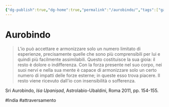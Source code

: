 ```yaml
---
{"dg-publish":true,"dg-home":true,"permalink":"/aurobindo/","tags":["gardenEntry"],"dgPassFrontmatter":true}
---
```


# Aurobindo

> L'io può accettare e armonizzare solo un numero limitato di esperienze, precisamente quelle che sono più comprensibili per lui e quindi più facilmente assimilabili. Questo costituisce la sua gioia: il resto è dolore o indifferenza.
> Con la forza presente nel suo corpo, nei suoi nervi e nella sua mente è capace di armonizzare solo un certo numero di impatti delle forze esterne; in queste esso trova piacere. Il resto viene ricevuto dall'io con insensibilità o sofferenza.

Sri Aurobindo, _Iśa Upaniṣad_, Astrolabio-Ubaldini, Roma 2011, pp. 154-155.

#India #attraversamento 